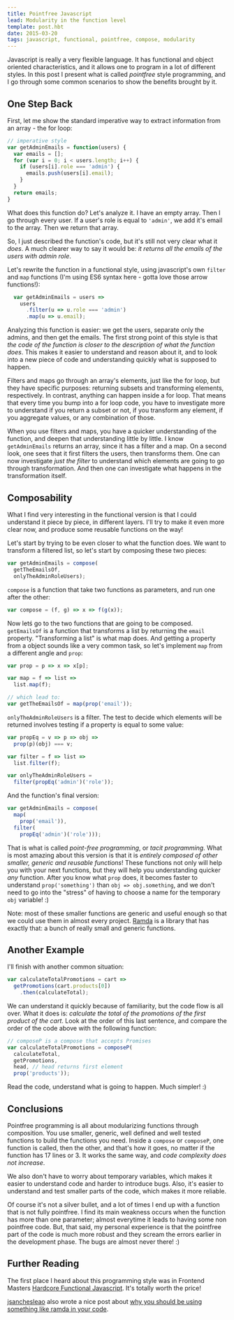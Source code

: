 ```yaml
---
title: Pointfree Javascript
lead: Modularity in the function level
template: post.hbt
date: 2015-03-20
tags: javascript, functional, pointfree, compose, modularity
---
```


Javascript is really a very flexible language. It has functional and object oriented characteristics, and it allows one to program in a lot of different styles. In this post I present what is called *pointfree* style programming, and I go through some common scenarios to show the benefits brought by it.

## One Step Back

First, let me show the standard imperative way to extract information from an array - the for loop:

```js
// imperative style
var getAdminEmails = function(users) {
  var emails = [];
  for (var i = 0; i < users.length; i++) {
    if (users[i].role === 'admin') {
      emails.push(users[i].email);
    }
  }
  return emails;
}
```

What does this function do? Let's analyze it. I have an empty array. Then I go through every user. If a user's role is equal to `'admin'`, we add it's email to the array. Then we return that array.

So, I just described the function's code, but it's still not very clear what it *does*. A much clearer way to say it would be: *it returns all the emails of the users with admin role*.

Let's rewrite the function in a functional style, using javascript's own `filter` and `map` functions (I'm using ES6 syntax here - gotta love those arrow functions!):

```js
  var getAdminEmails = users =>
    users
      .filter(u => u.role === 'admin')
      .map(u => u.email);
```

Analyzing this function is easier: we get the users, separate only the admins, and then get the emails. The first strong point of this style is that *the code of the function is closer to the description of what the function does*. This makes it easier to understand and reason about it, and to look into a new piece of code and understanding quickly what is supposed to happen.

Filters and maps go through an array's elements, just like the for loop, but they have specific purposes: returning subsets and transforming elements, respectively. In contrast, anything can happen inside a for loop. That means that every time you bump into a for loop code, you have to investigate more to understand if you return a subset or not, if you transform any element, if you aggregate values, or any combination of those.

When you use filters and maps, you have a quicker understanding of the function, and deepen that understanding little by little. I know `getAdminEmails` returns an array, since it has a filter and a map. On a second look, one sees that it first filters the users, then transforms them. One can now investigate *just the filter* to understand which elements are going to go through transformation. And then one can investigate what happens in the transformation itself.

## Composability

What I find very interesting in the functional version is that I could understand it piece by piece, in different layers. I'll try to make it even more clear now, and produce some reusable functions on the way!

Let's start by trying to be even closer to what the function does. We want to transform a filtered list, so let's start by composing these two pieces:

```js
var getAdminEmails = compose(
  getTheEmailsOf,
  onlyTheAdminRoleUsers);
```

`compose` is a function that take two functions as parameters, and run one after the other:

```js
var compose = (f, g) => x => f(g(x));
```

Now letś go to the two functions that are going to be composed. `getEmailsOf` is a function that transforms a list by returning the `email` property. "Transforming a list" is what map does. And getting a property from a object sounds like a very common task, so let's implement `map` from a different angle and `prop`:

```js
var prop = p => x => x[p];

var map = f => list =>
  list.map(f);

// which lead to:
var getTheEmailsOf = map(prop('email'));
```

`onlyTheAdminRoleUsers` is a filter. The test to decide which elements will be returned involves testing if a property is equal to some value:

```js
var propEq = v => p => obj =>
  prop(p)(obj) === v;

var filter = f => list =>
  list.filter(f);

var onlyTheAdminRoleUsers =
  filter(propEq('admin')('role'));
```

And the function's final version:

```js
var getAdminEmails = compose(
  map(
    prop('email')),
  filter(
    propEq('admin')('role')));
```

That is what is called *point-free programming*, or *tacit programming*. What is most amazing about this version is that it is *entirely composed of other smaller, generic and reusable functions*! These functions not only will help you with your next functions, but they will help you understanding quicker *any* function. After you know what `prop` does, it becomes faster to understand `prop('something')` than `obj => obj.something`, and we don't need to go into the "stress" of having to choose a name for the temporary `obj` variable! :)

Note: most of these smaller functions are generic and useful enough so that we could use them in almost every project. [Ramda](http://ramdajs.com/) is a library that has exactly that: a bunch of really small and generic functions.

## Another Example

I'll finish with another common situation:

```js
var calculateTotalPromotions = cart =>
  getPromotions(cart.products[0])
    .then(calculateTotal);
```

We can understand it quickly because of familiarity, but the code flow is all over. What it does is: *calculate the total of the promotions of the first product of the cart*. Look at the order of this last sentence, and compare the order of the code above with the following function:

```js
// composeP is a compose that accepts Promises
var calculateTotalPromotions = composeP(
  calculateTotal,
  getPromotions,
  head, // head returns first element
  prop('products'));
```

Read the code, understand what is going to happen. Much simpler! :)

## Conclusions

Pointfree programming is all about modularizing functions through composition. You use smaller, generic, well defined and well tested functions to build the functions you need. Inside a `compose` or `composeP`, one function is called, then the other, and that's how it goes, no matter if the function has 17 lines or 3. It works the same way, and *code complexity does not increase*.

We also don't have to worry about temporary variables, which makes it easier to understand code and harder to introduce bugs. Also, it's easier to understand and test smaller parts of the code, which makes it more reliable.

Of course it's not a silver bullet, and a lot of times I end up with a function that is not fully pointfree. I find its main weakness occurs when the function has more than one parameter; almost everytime it leads to having some non pointfree code. But, that said, my personal experience is that the pointfree part of the code is much more robust and they scream the errors earlier in the development phase. The bugs are almost never there! :)

## Further Reading

The first place I heard about this programming style was in Frontend Masters [Hardcore Functional Javascript](https://frontendmasters.com/courses/functional-javascript/). It's totally worth the price!

[jsanchesleao](https://jsleao.wordpress.com/) also wrote a nice post about [why you should be using something like ramda in your code](https://jsleao.wordpress.com/2015/02/22/curry-and-compose-why-you-should-be-using-something-like-ramda-in-your-code/).



